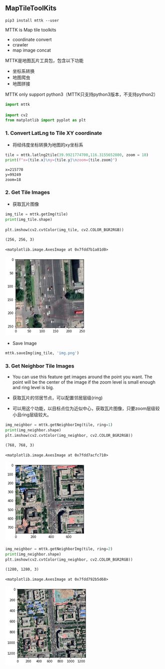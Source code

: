 ## MapTileToolKits

```shell
pip3 install mttk --user
```

MTTK is Map tile toolkits

- coordinate convert
- crawler
- map image concat

MTTK是地图瓦片工具包，包含以下功能

- 坐标系转换
- 地图爬虫
- 地图拼接

MTTK only support python3（MTTK只支持python3版本，不支持python2）

```python
import mttk

import cv2
from matplotlib import pyplot as plt
```

### 1. Convert LatLng to Tile XY coordinate

- 将经纬度坐标转换为地图的xy坐标系


```python
tile = mttk.latlng2tile(39.9921774700,116.3155652800, zoom = 18)
print(f"x={tile.x}\ny={tile.y}\nzoom={tile.zoom}")
```

    x=215770
    y=99249
    zoom=18


### 2. Get Tile Images

- 获取瓦片图像


```python
img_tile = mttk.getImg(tile)
print(img_tile.shape)

plt.imshow(cv2.cvtColor(img_tile, cv2.COLOR_BGR2RGB))
```

    (256, 256, 3)

    <matplotlib.image.AxesImage at 0x7fdd7b1a81d0>

![png](images/example_1.png)


- Save Image


```python
mttk.saveImg(img_tile, 'img.png')
```

### 3. Get Neighbor Tile Images


- You can use this feature get images around the point you want. The point will be the center of the image if the zoom level is small enough and ring level is big.

- 获取瓦片的邻居节点，可以配置邻居层级(ring)
- 可以用这个功能，以目标点位为近似中心，获取瓦片图像，只要zoom层级较小且ring层级较大。


```python
img_neighbor = mttk.getNeighborImg(tile, ring=1)
print(img_neighbor.shape)
plt.imshow(cv2.cvtColor(img_neighbor, cv2.COLOR_BGR2RGB))
```

    (768, 768, 3)

    <matplotlib.image.AxesImage at 0x7fdd7acfc710>

![png](images/example_2.png)

```python
img_neighbor = mttk.getNeighborImg(tile, ring=2)
print(img_neighbor.shape)
plt.imshow(cv2.cvtColor(img_neighbor, cv2.COLOR_BGR2RGB))
```

    (1280, 1280, 3)

    <matplotlib.image.AxesImage at 0x7fdd792b5d68>

![png](images/example_3.png)
